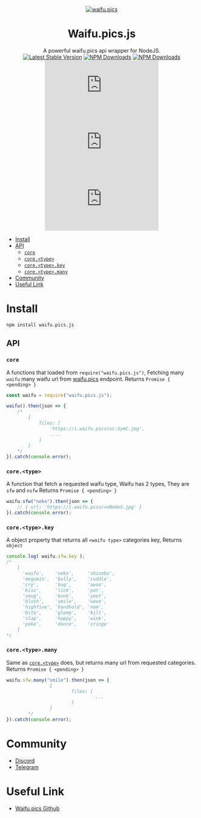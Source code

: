 <div align="center">

[![waifu.pics](https://waifu.pics/favicon.png)](https://waifu.pics)

# Waifu.pics.js
A powerful waifu.pics api wrapper for NodeJS. <br>
[![Latest Stable Version](https://img.shields.io/npm/v/waifu.pics.js.svg)](https://www.npmjs.com/package/waifu.pics.js)
[![NPM Downloads](https://img.shields.io/npm/dt/waifu.pics.js.svg)](https://www.npmjs.com/package/waifu.pics.js)
[![NPM Downloads](https://img.shields.io/npm/dm/waifu.pics.js.svg)](https://www.npmjs.com/package/waifu.pics.js)
![npm bundle size](https://img.shields.io/bundlephobia/min/waifu.pics.js)
![GitHub repo size](https://img.shields.io/github/repo-size/Yonle/waifu.pics.js)
![node-current](https://img.shields.io/node/v/waifu.pics.js)
</div>


- [Install](#install)
- [API](#api)
  - [`core`](#core)
  - [`core.<type>`](#coretype)
  - [`core.<type>.key`](#coretypekey)
  - [`core.<type>.many`](#coretypemany)
- [Community](#community)
- [Useful Link](#usefullink)
# Install
```
npm install waifu.pics.js
```
## API
### `core`
A functions that loaded from `require("waifu.pics.js")`, Fetching many `waifu` many waifu url from [waifu.pics](https://waifu.pics) endpoint. Returns `Promise { <pending> }`
```js
const waifu = require("waifu.pics.js");

waifu().then(json => {
	/*
		{
			files: [
				'https://i.waifu.pics/uc-SymC.jpg',
				....
			]
		}
	*/
}).catch(console.error);
```
### `core.<type>` 
A function that fetch a requested waifu type, Waifu has 2 types, They are `sfw` and `nsfw` Returns `Promise { <pending> }`
```js
waifu.sfw("neko").then(json => {
	// { url: 'https://i.waifu.pics/vwNedaS.jpg' }	
}).catch(console.error);
```
### `core.<type>.key`
A object property that returns all `<waifu type>` categories key, Returns `object`
```js
console.log( waifu.sfw.key );
/*
	[
 	  'waifu',    'neko',     'shinobu',
	  'megumin',  'bully',    'cuddle',
	  'cry',      'hug',      'awoo',
	  'kiss',     'lick',     'pat',
	  'smug',     'bonk',     'yeet',
	  'blush',    'smile',    'wave',
	  'highfive', 'handhold', 'nom',
	  'bite',     'glomp',    'kill',
	  'slap',     'happy',    'wink',
	  'poke',     'dance',    'cringe'
	]
*/
```
### `core.<type>.many`
Same as [`core.<type>`](#coretype) does, but returns many url from requested categories. Returns `Promise { <pending> }`
```js
waifu.sfw.many("smile").then(json => {                                                                                       /*
                {
                        files: [                                                                                                     'https://i.waifu.pics/uc-SymC.jpg',
                                ....
                        ]
                }
        */
}).catch(console.error);
```

# Community
- [Discord](https://quickstream.yonle.repl.co/discord)
- [Telegram](https://t.me/yonlecoder)

# Useful Link
- [Waifu.pics Github](https://github.com/Riku32/waifu.pics)
